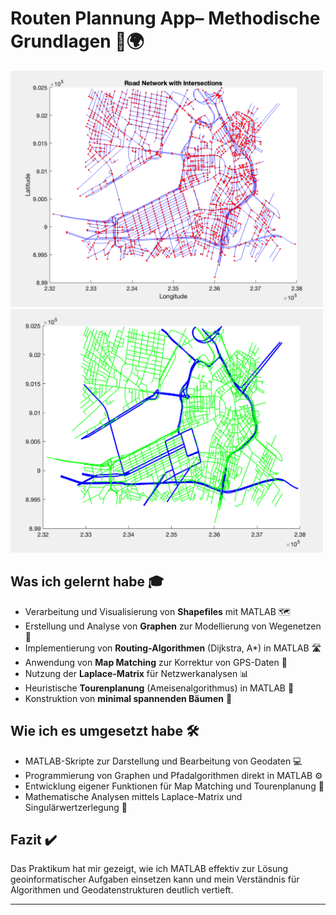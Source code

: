 # Routen Plannung App– Methodische Grundlagen 🚀🌍
<img src="nodes_kanten.png" width="500"/>
<img src="sortierung.png" width="500"/>


## Was ich gelernt habe 🎓

- Verarbeitung und Visualisierung von **Shapefiles** mit MATLAB 🗺️  
- Erstellung und Analyse von **Graphen** zur Modellierung von Wegenetzen 🔗  
- Implementierung von **Routing-Algorithmen** (Dijkstra, A*) in MATLAB 🛣️  
- Anwendung von **Map Matching** zur Korrektur von GPS-Daten 📍  
- Nutzung der **Laplace-Matrix** für Netzwerkanalysen 📊  
- Heuristische **Tourenplanung** (Ameisenalgorithmus) in MATLAB 🐜  
- Konstruktion von **minimal spannenden Bäumen** 🌲

## Wie ich es umgesetzt habe 🛠️

- MATLAB-Skripte zur Darstellung und Bearbeitung von Geodaten 💻  
- Programmierung von Graphen und Pfadalgorithmen direkt in MATLAB ⚙️  
- Entwicklung eigener Funktionen für Map Matching und Tourenplanung 🔧  
- Mathematische Analysen mittels Laplace-Matrix und Singulärwertzerlegung 📐

## Fazit ✔️

Das Praktikum hat mir gezeigt, wie ich MATLAB effektiv zur Lösung geoinformatischer Aufgaben einsetzen kann und mein Verständnis für Algorithmen und Geodatenstrukturen deutlich vertieft.

---
